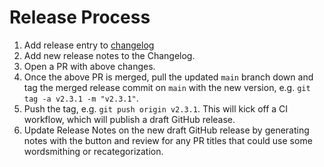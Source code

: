 # Release Process

1. Add release entry to [changelog](./CHANGELOG.md)
2. Add new release notes to the Changelog.
3. Open a PR with above changes.
4. Once the above PR is merged, pull the updated `main` branch down and tag the merged release commit on `main` with the new version, e.g. `git tag -a v2.3.1 -m "v2.3.1"`.
5. Push the tag, e.g. `git push origin v2.3.1`. This will kick off a CI workflow, which will publish a draft GitHub release.
6. Update Release Notes on the new draft GitHub release by generating notes with the button and review for any PR titles that could use some wordsmithing or recategorization.
